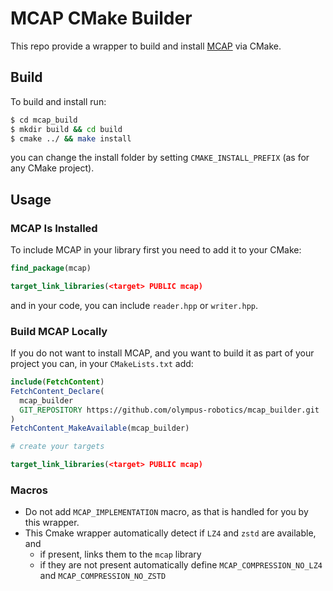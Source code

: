 # MCAP CMake Builder

This repo provide a wrapper to build and install [MCAP](https://github.com/foxglove/mcap) via CMake.

## Build

To build and install run:
```bash
$ cd mcap_build
$ mkdir build && cd build
$ cmake ../ && make install
```
you can change the install folder by setting `CMAKE_INSTALL_PREFIX` (as for any CMake project). 

## Usage
### MCAP Is Installed
To include MCAP in your library first you need to add it to your CMake:
```cmake
find_package(mcap)

target_link_libraries(<target> PUBLIC mcap)
```

and in your code, you can include `reader.hpp` or `writer.hpp`. 

### Build MCAP Locally
If you do not want to install MCAP, and you want to build it as part of your project you can, in your `CMakeLists.txt` add:
```cmake
include(FetchContent)
FetchContent_Declare(
  mcap_builder
  GIT_REPOSITORY https://github.com/olympus-robotics/mcap_builder.git
)
FetchContent_MakeAvailable(mcap_builder)

# create your targets

target_link_libraries(<target> PUBLIC mcap)
```

### Macros
* Do not add `MCAP_IMPLEMENTATION` macro, as that is handled for you by this wrapper.
* This Cmake wrapper automatically detect if `LZ4` and `zstd` are available, and
  * if present, links them to the `mcap` library
  * if they are not present automatically define `MCAP_COMPRESSION_NO_LZ4` and `MCAP_COMPRESSION_NO_ZSTD` 





